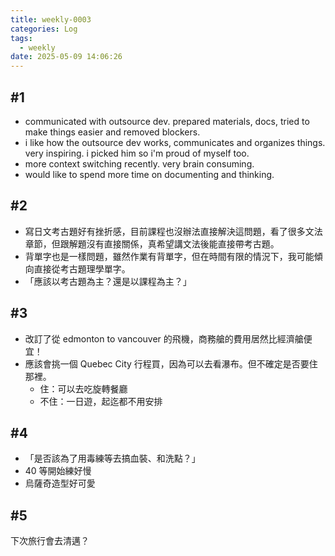 ```yaml
---
title: weekly-0003
categories: Log
tags:
  - weekly
date: 2025-05-09 14:06:26
---
```

## #1
- communicated with outsource dev. prepared materials, docs, tried to make things easier and removed blockers.
- i like how the outsource dev works, communicates and organizes things. very inspiring. i picked him so i'm proud of myself too.
- more context switching recently. very brain consuming.
- would like to spend more time on documenting and thinking.

## #2
- 寫日文考古題好有挫折感，目前課程也沒辦法直接解決這問題，看了很多文法章節，但跟解題沒有直接關係，真希望講文法後能直接帶考古題。
- 背單字也是一樣問題，雖然作業有背單字，但在時間有限的情況下，我可能傾向直接從考古題理學單字。
- 「應該以考古題為主？還是以課程為主？」

## #3
- 改訂了從 edmonton to vancouver 的飛機，商務艙的費用居然比經濟艙便宜！
- 應該會挑一個 Quebec City 行程買，因為可以去看瀑布。但不確定是否要住那裡。
  - 住：可以去吃旋轉餐廳
  - 不住：一日遊，起迄都不用安排

## #4
- 「是否該為了用毒練等去搞血裝、和洗點？」
- 40 等開始練好慢
- 烏薩奇造型好可愛

## #5
下次旅行會去清邁？
